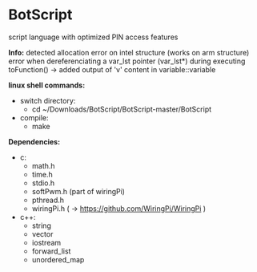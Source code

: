 
# BotScript
script language with optimized PIN access features

**Info:**
	detected allocation error on intel structure (works on arm structure)
	error when dereferenciating a var_lst pointer (var_lst*)
		during executing toFunction()
	-> added output of 'v' content in variable::variable

**linux shell commands:**
- switch directory:
	- cd ~/Downloads/BotScript/BotScript-master/BotScript
- compile:
	- make

**Dependencies:**
- c:
	- math.h
	- time.h
	- stdio.h
	- softPwm.h  (part of wiringPi)
	- pthread.h
	- wiringPi.h    ( -> https://github.com/WiringPi/WiringPi )
- c++:
	- string
	- vector
	- iostream
	- forward_list
	- unordered_map
